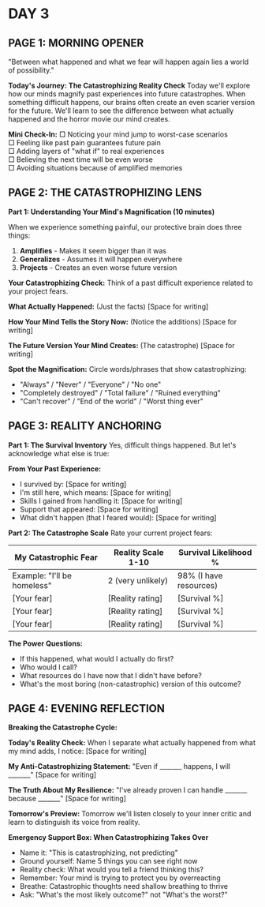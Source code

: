# DAY 3

## PAGE 1: MORNING OPENER
"Between what happened and what we fear will happen again lies a world of possibility."

**Today's Journey: The Catastrophizing Reality Check**
Today we'll explore how our minds magnify past experiences into future catastrophes. When something difficult happens, our brains often create an even scarier version for the future. We'll learn to see the difference between what actually happened and the horror movie our mind creates.

**Mini Check-In:**
□ Noticing your mind jump to worst-case scenarios  
□ Feeling like past pain guarantees future pain  
□ Adding layers of "what if" to real experiences  
□ Believing the next time will be even worse  
□ Avoiding situations because of amplified memories  

## PAGE 2: THE CATASTROPHIZING LENS

**Part 1: Understanding Your Mind's Magnification (10 minutes)**

When we experience something painful, our protective brain does three things:
1. **Amplifies** - Makes it seem bigger than it was
2. **Generalizes** - Assumes it will happen everywhere
3. **Projects** - Creates an even worse future version

**Your Catastrophizing Check:**
Think of a past difficult experience related to your project fears.

**What Actually Happened:** (Just the facts)
[Space for writing]

**How Your Mind Tells the Story Now:** (Notice the additions)
[Space for writing]

**The Future Version Your Mind Creates:** (The catastrophe)
[Space for writing]

**Spot the Magnification:**
Circle words/phrases that show catastrophizing:
- "Always" / "Never" / "Everyone" / "No one"
- "Completely destroyed" / "Total failure" / "Ruined everything"
- "Can't recover" / "End of the world" / "Worst thing ever"

## PAGE 3: REALITY ANCHORING

**Part 1: The Survival Inventory**
Yes, difficult things happened. But let's acknowledge what else is true:

**From Your Past Experience:**
- I survived by: [Space for writing]
- I'm still here, which means: [Space for writing]
- Skills I gained from handling it: [Space for writing]
- Support that appeared: [Space for writing]
- What didn't happen (that I feared would): [Space for writing]

**Part 2: The Catastrophe Scale**
Rate your current project fears:

| My Catastrophic Fear | Reality Scale 1-10 | Survival Likelihood % |
|---------------------|-------------------|----------------------|
| Example: "I'll be homeless" | 2 (very unlikely) | 98% (I have resources) |
| [Your fear] | [Reality rating] | [Survival %] |
| [Your fear] | [Reality rating] | [Survival %] |
| [Your fear] | [Reality rating] | [Survival %] |

**The Power Questions:**
- If this happened, what would I actually do first?
- Who would I call?
- What resources do I have now that I didn't have before?
- What's the most boring (non-catastrophic) version of this outcome?

## PAGE 4: EVENING REFLECTION

**Breaking the Catastrophe Cycle:**

**Today's Reality Check:**
When I separate what actually happened from what my mind adds, I notice:
[Space for writing]

**My Anti-Catastrophizing Statement:**
"Even if _______ happens, I will _______"
[Space for writing]

**The Truth About My Resilience:**
"I've already proven I can handle _______ because _______"
[Space for writing]

**Tomorrow's Preview:** Tomorrow we'll listen closely to your inner critic and learn to distinguish its voice from reality.

**Emergency Support Box: When Catastrophizing Takes Over**
- Name it: "This is catastrophizing, not predicting"
- Ground yourself: Name 5 things you can see right now
- Reality check: What would you tell a friend thinking this?
- Remember: Your mind is trying to protect you by overreacting
- Breathe: Catastrophic thoughts need shallow breathing to thrive
- Ask: "What's the most likely outcome?" not "What's the worst?"